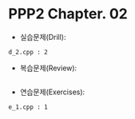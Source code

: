 # PPP2 Chapter. 02
* 실습문제(Drill): 
```
d_2.cpp : 2
```
* 복습문제(Review): 
```
```
* 연습문제(Exercises): 
```
e_1.cpp : 1
```